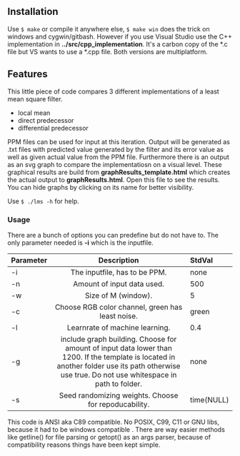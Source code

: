 ## Installation

Use `$ make` or compile it anywhere else, `$ make win` does the trick on windows and cygwin/gitbash.
However if you use Visual Studio use the C++ implementation in __../src/cpp_implementation__.
It's a carbon copy of the *.c file but VS wants to use a *.cpp file. Both versions are multiplatform.


## Features

This little piece of code compares 3 different implementations of a least mean square filter. 

+ local mean
+ direct predecessor
+ differential predecessor

PPM files can be used for input at this iteration. Output will be generated as .txt files with predicted value generated by the filter and its error value as well as given actual value from the PPM file. Furthermore there is an output as an svg graph to compare the implementatiosn on a visual level. These graphical results are build  from __graphResults_template.html__ which  creates the actual output to __graphResults.html__. Open this file to see the results.
You can hide graphs by clicking on its name for better visibility. 

Use `$ ./lms -h` for help.

### Usage

There are a bunch of options you can predefine but do not have to. The only parameter needed is __-i__ which is the inputfile.

| Parameter |      Description              | StdVal |
|:----------|:-----------------------------:|:-------|
| -i 	    | The inputfile, has to be PPM.  | none   |
| -n	    | Amount of input data used.     | 500    |
| -w        | Size of  M (window).     	    | 5      |
| -c        | Choose RGB color channel, green has least noise. | green  |
| -l        | Learnrate of machine learning.| 0.4    |
| -g        | include graph building. Choose for amount of input data lower than 1200. If the template is located in another folder use its path otherwise use true. Do not use whitespace in path to folder.| none|
| -s        | Seed randomizing weights. Choose for repoducability. | time(NULL)| 

This code is ANSI aka C89 compatible. No POSIX, C99, C11 or GNU libs, because it had to be windows compatible . There are way easier methods like getline() for file parsing or getopt() as an args parser, because of compatibility reasons things have been kept simple.
